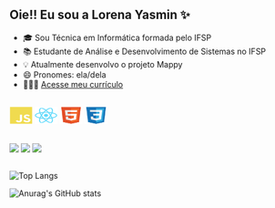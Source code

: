 ##  Oie!! Eu sou a Lorena Yasmin ✨

- 🎓 Sou Técnica em Informática formada pelo IFSP
- 📚 Estudante de Análise e Desenvolvimento de Sistemas no IFSP
- 💡 Atualmente desenvolvo o projeto Mappy
- 😄 Pronomes: ela/dela
- 👩🏻‍💻 <a href="https://lorenayasmin.github.io/">Acesse meu currículo<a/>

<div style="display: inline_block"><br>
  <img align="center" alt="Loo-Js" height="30" width="40" src="https://raw.githubusercontent.com/devicons/devicon/master/icons/javascript/javascript-plain.svg">
  <img align="center" alt="Loo-React" height="30" width="40" src="https://raw.githubusercontent.com/devicons/devicon/master/icons/react/react-original.svg">
  <img align="center" alt="Loo-HTML" height="30" width="40" src="https://raw.githubusercontent.com/devicons/devicon/master/icons/html5/html5-original.svg">
  <img align="center" alt="Loo-CSS" height="30" width="40" src="https://raw.githubusercontent.com/devicons/devicon/master/icons/css3/css3-original.svg">
</div>
<br/>
<br/>
<div> 
  <a href="https://instagram.com/lorenayyasmin" target="_blank"><img src="https://img.shields.io/badge/-Instagram-%23E4405F?style=for-the-badge&logo=instagram&logoColor=white" target="_blank"></a>
  <a href = "mailto:lorenaycfranco@gmail.com"><img src="https://img.shields.io/badge/-Gmail-%23333?style=for-the-badge&logo=gmail&logoColor=white" target="_blank"></a>
  <a href="https://www.linkedin.com/in/lorena-cadoni" target="_blank"><img src="https://img.shields.io/badge/-LinkedIn-%230077B5?style=for-the-badge&logo=linkedin&logoColor=white" target="_blank"></a> 
</div>

##

![Top Langs](https://github-readme-stats.vercel.app/api/top-langs/?username=lorenayasmin&layout=compact)

![Anurag's GitHub stats](https://github-readme-stats.vercel.app/api?username=lorenayasmin&show_icons=true&theme=dracula)
